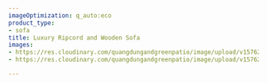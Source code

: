 ```yaml
---
imageOptimization: q_auto:eco
product_type:
- sofa
title: Luxury Ripcord and Wooden Sofa
images:
- https://res.cloudinary.com/quangdungandgreenpatio/image/upload/v1576205218/posts/DSC08092_lb49am.jpg
- https://res.cloudinary.com/quangdungandgreenpatio/image/upload/v1576205217/posts/DSC08091_coas3b.jpg

---
```

